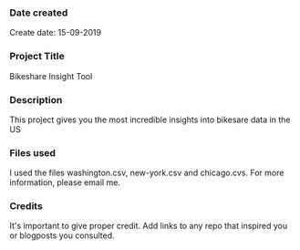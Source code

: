 ### Date created
Create date: 15-09-2019

### Project Title
Bikeshare Insight Tool

### Description
This project gives you the most incredible insights into bikesare data in the US

### Files used
I used the files washington.csv, new-york.csv and chicago.cvs.
For more information, please email me. 

### Credits
It's important to give proper credit. Add links to any repo that inspired you or blogposts you consulted.
